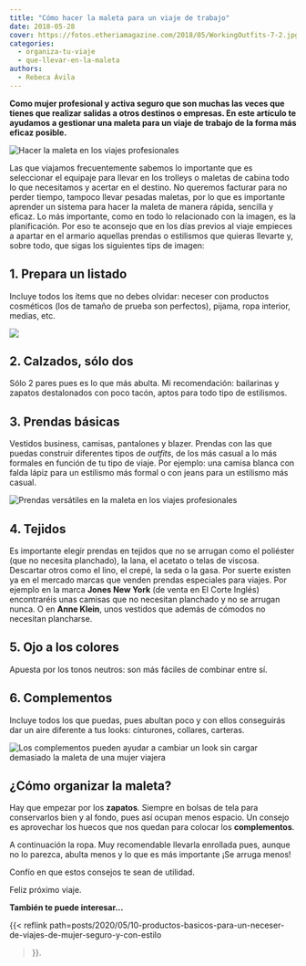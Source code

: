 ```yaml
---
title: "Cómo hacer la maleta para un viaje de trabajo"
date: 2018-05-28
cover: https://fotos.etheriamagazine.com/2018/05/WorkingOutfits-7-2.jpg
categories: 
  - organiza-tu-viaje
  - que-llevar-en-la-maleta
authors: 
  - Rebeca Ávila
---
```


**Como mujer profesional y activa seguro que son muchas las veces que tienes que 
realizar salidas a otros destinos o empresas. En este artículo te ayudamos a gestionar 
una maleta para un viaje de trabajo de la forma más eficaz posible.** 

![Hacer la maleta en los viajes profesionales](https://fotos.etheriamagazine.com/2018/05/WorkingOutfits-7-2.jpg "Los viajes profesionales requieren de un equipaje específico y bien planteado")

Las que viajamos frecuentemente sabemos lo importante que es seleccionar el equipaje 
para llevar en los trolleys o maletas de cabina todo lo que necesitamos y acertar en el 
destino. No queremos facturar para no perder tiempo, tampoco llevar pesadas maletas, por 
lo que es importante aprender un sistema para hacer la maleta de manera rápida, sencilla 
y eficaz. Lo más importante, como en todo lo relacionado con la imagen, es la 
planificación. Por eso te aconsejo que en los días previos al viaje empieces a apartar 
en el armario aquellas prendas o estilismos que quieras llevarte y, sobre todo, que 
sigas los siguientes tips de imagen: 

## 1\. Prepara un listado

Incluye todos los ítems que no debes olvidar: neceser con productos cosméticos (los de 
tamaño de prueba son perfectos), pijama, ropa interior, medias, etc. 

![](https://fotos.etheriamagazine.com/2018/05/WorkingOutfits-2-2.jpg)

## 2\. Calzados, sólo dos

Sólo 2 pares pues es lo que más abulta. Mi recomendación: bailarinas y zapatos 
destalonados con poco tacón, aptos para todo tipo de estilismos. 

## 3\. Prendas básicas

Vestidos business, camisas, pantalones y blazer. Prendas con las que puedas construir 
diferentes tipos de _outfits_, de los más casual a lo más formales en función de tu tipo 
de viaje. Por ejemplo: una camisa blanca con falda lápiz para un estilismo más formal o 
con jeans para un estilismo más casual. 

![Prendas versátiles en la maleta en los viajes profesionales](https://fotos.etheriamagazine.com/2018/05/WorkingOutfits-1-3.jpg "Como hace la maleta una mujer viajera si se desplaza por trabajo")

## 4\. Tejidos

Es importante elegir prendas en tejidos que no se arrugan como el poliéster (que no 
necesita planchado), la lana, el acetato o telas de viscosa. Descartar otros como el 
lino, el crepé, la seda o la gasa. Por suerte existen ya en el mercado marcas que venden 
prendas especiales para viajes. Por ejemplo en la marca **Jones New York** (de venta en 
El Corte Inglés) encontraréis unas camisas que no necesitan planchado y no se arrugan 
nunca. O en **Anne Klein**, unos vestidos que además de cómodos no necesitan plancharse. 

## 5\. Ojo a los colores

Apuesta por los tonos neutros: son más fáciles de combinar entre sí. 

## 6\. Complementos

Incluye todos los que puedas, pues abultan poco y con ellos conseguirás dar un aire 
diferente a tus looks: cinturones, collares, carteras. 

![Los complementos pueden ayudar a cambiar un look sin cargar demasiado la maleta de una  mujer viajera](https://fotos.etheriamagazine.com/2018/05/WorkingOutfits-11.jpg "Los complementos pueden ayudar a cambiar un look sin cargar demasiado la maleta")

## ¿Cómo organizar la maleta?

Hay que empezar por los **zapatos**. Siempre en bolsas de tela para conservarlos bien y 
al fondo, pues así ocupan menos espacio. Un consejo es aprovechar los huecos que nos 
quedan para colocar los **complementos**. 

A continuación la ropa. Muy recomendable llevarla enrollada pues, aunque no lo parezca, 
abulta menos y lo que es más importante ¡Se arruga menos! 

Confío en que estos consejos te sean de utilidad. 

Feliz próximo viaje. 

**También te puede interesar...** 

{{< reflink 
path=posts/2020/05/10-productos-basicos-para-un-neceser-de-viajes-de-mujer-seguro-y-con-estilo 
>}}.

